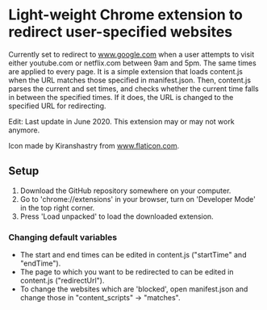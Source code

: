 # Light-weight Chrome extension to redirect user-specified websites
Currently set to redirect to www.google.com when a user attempts to visit either youtube.com or netflix.com between 9am and 5pm. The same times are applied to every page. It is a simple extension that loads content.js when the URL matches those specified in manifest.json. Then, content.js parses the current and set times, and checks whether the current time falls in between the specified times. If it does, the URL is changed to the specified URL for redirecting. 

Edit: Last update in June 2020. This extension may or may not work anymore.

Icon made by Kiranshastry from www.flaticon.com.

## Setup 
1. Download the GitHub repository somewhere on your computer.
2. Go to 'chrome://extensions' in your browser, turn on 'Developer Mode' in the top right corner. 
3. Press 'Load unpacked' to load the downloaded extension. 

### Changing default variables
- The start and end times can be edited in content.js ("startTime" and "endTime"). 
- The page to which you want to be redirected to can be edited in content.js ("redirectUrl").
- To change the websites which are 'blocked', open manifest.json and change those in "content_scripts" -> "matches".




